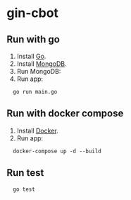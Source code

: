 # gin-cbot
## Run with go
1. Install [Go](https://golang.org/doc/install).
2. Install [MongoDB](https://docs.mongodb.com/manual/installation/).
3. Run MongoDB:
3. Run app:
```
  go run main.go
```
## Run with docker compose
1. Install [Docker](https://docs.docker.com/get-docker/).
2. Run app:
```
  docker-compose up -d --build
```
## Run test
```
  go test
```